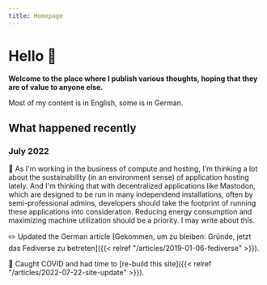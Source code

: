 ```yaml
---
title: Homepage
---
```


# Hello 👋

**Welcome to the place where I publish various thoughts, hoping that they are of value to anyone else.**

Most of my content is in English, some is in German.

## What happened recently

### July 2022

💭 As I'm working in the business of compute and hosting, I'm thinking a lot about the sustainability (in an environment sense) of application hosting lately. And I'm thinking that with decentralized applications like Mastodon, which are designed to be run in many independend installations, often by semi-professional admins, developers should take the footprint of running these applications into consideration. Reducing energy consumption and maximizing machine utilization should be a priority. I may write about this.

✏️ Updated the German article [Gekommen, um zu bleiben: Gründe, jetzt das Fediverse zu betreten]({{< relref "/articles/2019-01-06-fediverse" >}}).

🦠 Caught COVID and had time to [re-build this site]({{< relref "/articles/2022-07-22-site-update" >}}).
